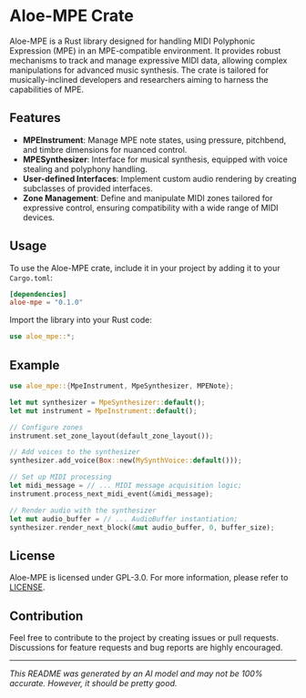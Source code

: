# Aloe-MPE Crate

Aloe-MPE is a Rust library designed for handling MIDI Polyphonic Expression (MPE) in an MPE-compatible environment. It provides robust mechanisms to track and manage expressive MIDI data, allowing complex manipulations for advanced music synthesis. The crate is tailored for musically-inclined developers and researchers aiming to harness the capabilities of MPE.

## Features

- **MPEInstrument**: Manage MPE note states, using pressure, pitchbend, and timbre dimensions for nuanced control.
- **MPESynthesizer**: Interface for musical synthesis, equipped with voice stealing and polyphony handling.
- **User-defined Interfaces**: Implement custom audio rendering by creating subclasses of provided interfaces.
- **Zone Management**: Define and manipulate MIDI zones tailored for expressive control, ensuring compatibility with a wide range of MIDI devices.

## Usage
To use the Aloe-MPE crate, include it in your project by adding it to your `Cargo.toml`:

```toml
[dependencies]
aloe-mpe = "0.1.0"
```

Import the library into your Rust code:

```rust
use aloe_mpe::*;
```

## Example

```rust
use aloe_mpe::{MpeInstrument, MpeSynthesizer, MPENote};

let mut synthesizer = MpeSynthesizer::default();
let mut instrument = MpeInstrument::default();

// Configure zones
instrument.set_zone_layout(default_zone_layout());

// Add voices to the synthesizer
synthesizer.add_voice(Box::new(MySynthVoice::default()));

// Set up MIDI processing
let midi_message = // ... MIDI message acquisition logic;
instrument.process_next_midi_event(&midi_message);

// Render audio with the synthesizer
let mut audio_buffer = // ... AudioBuffer instantiation;
synthesizer.render_next_block(&mut audio_buffer, 0, buffer_size);
```

## License

Aloe-MPE is licensed under GPL-3.0. For more information, please refer to [LICENSE](./LICENSE).

## Contribution

Feel free to contribute to the project by creating issues or pull requests. Discussions for feature requests and bug reports are highly encouraged.

---

*This README was generated by an AI model and may not be 100% accurate. However, it should be pretty good.*